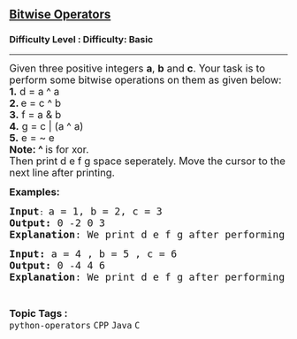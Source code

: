 <h2><a href="https://www.geeksforgeeks.org/problems/bitwise-operators-1597314674--135255/1?page=2&category=CPP&sortBy=submissions">Bitwise Operators</a></h2><h3>Difficulty Level : Difficulty: Basic</h3><hr><div class="problems_problem_content__Xm_eO"><p><span style="font-size: 18px;">Given three positive integers <strong>a</strong>, <strong>b</strong> and <strong>c</strong>. Your task is to perform some bitwise operations on them as given below:<br><strong>1.</strong> d = a ^ a<br><strong>2. </strong>e = c ^ b<br><strong>3.</strong> f = a &amp; b<br><strong>4.</strong> g = c | (a ^ a)<br><strong>5.</strong> e = ~ e<br><strong>Note: ^ </strong>is for xor.<br>Then print d e f g space seperately. Move the cursor to the next line after printing.</span></p>
<p><span style="font-size: 18px;"><strong>Examples:</strong></span></p>
<pre><span style="font-size: 18px;"><strong>Input</strong></span>: <span style="font-size: 18px;">a = 1, b = 2, c = 3
<strong>Output:</strong> 0 -2 0 3
<strong>Explanation</strong>: We print d e f g after performing the given operations.</span></pre>
<pre><span style="font-size: 18px;"><strong>Input: </strong>a = 4 , b = 5 , c = 6
<strong>Output:</strong> </span><span style="font-size: 18px;">0 -4 4 6</span>
<span style="font-size: 18px;"><strong>Explanation</strong>: We print d e f g after performing the given operations.</span></pre></div><br><p><span style=font-size:18px><strong>Topic Tags : </strong><br><code>python-operators</code>&nbsp;<code>CPP</code>&nbsp;<code>Java</code>&nbsp;<code>C</code>&nbsp;